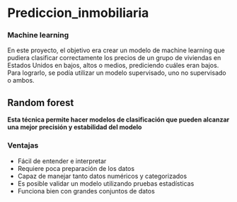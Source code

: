 #  Prediccion_inmobiliaria
### Machine learning

En este proyecto, el objetivo era crear un modelo de machine learning que pudiera clasificar correctamente los precios de un grupo de viviendas en Estados Unidos en bajos, altos o medios, prediciendo cuáles eran bajos. Para lograrlo, se podía utilizar un modelo supervisado, uno no supervisado o ambos.


##  Random forest


**Esta técnica permite hacer modelos de clasificación que pueden alcanzar una mejor precisión y estabilidad del modelo**
### Ventajas
- Fácil de entender e interpretar
- Requiere poca preparación de los datos
- Capaz de manejar tanto datos numéricos y categorizados
- Es posible validar un modelo utilizando pruebas estadísticas
- Funciona bien con grandes conjuntos de datos
